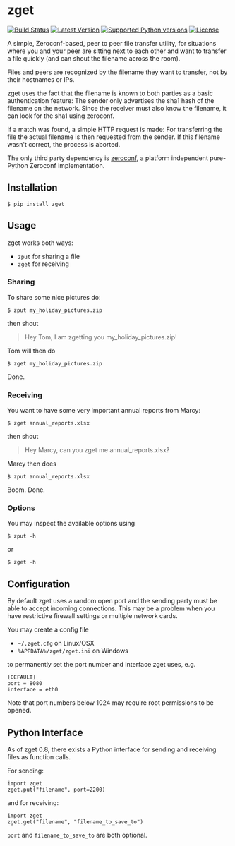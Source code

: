 zget
====

[![Build Status](https://travis-ci.org/nils-werner/zget.svg?branch=master)](https://travis-ci.org/nils-werner/zget)
[![Latest Version](https://pypip.in/version/zget/badge.svg)](https://pypi.python.org/pypi/zget/)
[![Supported Python versions](https://pypip.in/py_versions/zget/badge.svg)](https://pypi.python.org/pypi/zget/)
[![License](https://pypip.in/license/zget/badge.svg)](https://pypi.python.org/pypi/zget/)

A simple, Zeroconf-based, peer to peer file transfer utility, for situations where you and your peer are sitting next to each other and want to transfer a file quickly (and can shout the filename across the room).

Files and peers are recognized by the filename they want to transfer, not by their hostnames or IPs.

zget uses the fact that the filename is known to both parties as a basic authentication feature: The sender only advertises the sha1 hash of the filename on the network. Since the receiver must also know the filename, it can look for the sha1 using zeroconf.

If a match was found, a simple HTTP request is made: For transferring the file the actual filename is then requested from the sender. If this filename wasn't correct, the process is aborted.

The only third party dependency is [zeroconf](https://pypi.python.org/pypi/zeroconf), a platform independent pure-Python Zeroconf implementation.

Installation
------------

    $ pip install zget

Usage
-----

zget works both ways:

 - `zput` for sharing a file
 - `zget` for receiving


### Sharing

To share some nice pictures do:

    $ zput my_holiday_pictures.zip

then shout

> Hey Tom, I am zgetting you my_holiday_pictures.zip!

Tom will then do

    $ zget my_holiday_pictures.zip

Done.


### Receiving

You want to have some very important annual reports from Marcy:

    $ zget annual_reports.xlsx

then shout

> Hey Marcy, can you zget me annual_reports.xlsx?

Marcy then does

    $ zput annual_reports.xlsx

Boom. Done.


### Options

You may inspect the available options using

    $ zput -h

or

    $ zget -h


Configuration
-------------

By default zget uses a random open port and the sending party must be able to
accept incoming connections. This may be a problem when you have
restrictive firewall settings or multiple network cards.

You may create a config file

 - `~/.zget.cfg` on Linux/OSX
 - `%APPDATA%/zget/zget.ini` on Windows

to permanently set the port number and interface zget uses, e.g.

    [DEFAULT]
    port = 8080
    interface = eth0

Note that port numbers below 1024 may require root permissions to be opened.


Python Interface
----------------

As of zget 0.8, there exists a Python interface for sending and receiving
files as function calls.

For sending:

    import zget
    zget.put("filename", port=2200)

and for receiving:

    import zget
    zget.get("filename", "filename_to_save_to")

`port` and `filename_to_save_to` are both optional.
